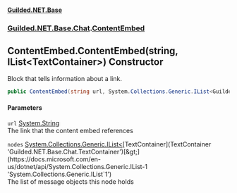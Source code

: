 
#### [Guilded.NET.Base](index 'index')
### [Guilded.NET.Base.Chat](index#Guilded_NET_Base_Chat 'Guilded.NET.Base.Chat').[ContentEmbed](ContentEmbed 'Guilded.NET.Base.Chat.ContentEmbed')
## ContentEmbed.ContentEmbed(string, IList&lt;TextContainer&gt;) Constructor
Block that tells information about a link.  
```csharp
public ContentEmbed(string url, System.Collections.Generic.IList<Guilded.NET.Base.Chat.TextContainer> nodes);
```

#### Parameters
<a name='Guilded_NET_Base_Chat_ContentEmbed_ContentEmbed(string_System_Collections_Generic_IList_Guilded_NET_Base_Chat_TextContainer_)_url'></a>
`url` [System.String](https://docs.microsoft.com/en-us/dotnet/api/System.String 'System.String')  
The link that the content embed references
  
<a name='Guilded_NET_Base_Chat_ContentEmbed_ContentEmbed(string_System_Collections_Generic_IList_Guilded_NET_Base_Chat_TextContainer_)_nodes'></a>
`nodes` [System.Collections.Generic.IList&lt;](https://docs.microsoft.com/en-us/dotnet/api/System.Collections.Generic.IList-1 'System.Collections.Generic.IList`1')[TextContainer](TextContainer 'Guilded.NET.Base.Chat.TextContainer')[&gt;](https://docs.microsoft.com/en-us/dotnet/api/System.Collections.Generic.IList-1 'System.Collections.Generic.IList`1')  
The list of message objects this node holds
  
